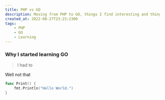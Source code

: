 ```yaml
---
title: PHP vs GO
description: Moving from PHP to GO, things I find interesting and things I find hard to accept. 
created_at: 2022-08-27T23:23:2300
tags:
    - PHP
    - GO
    - Learning
---
```


### Why I started learning GO
> I had to

Well not that 

```GO
func Print() {
    fmt.Println("Hello World.")
}
```
